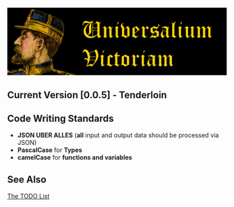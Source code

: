 ![](title.png)
## Current Version [0.0.5] - Tenderloin
## Code Writing Standards
  + **JSON UBER ALLES** (**all** input and output data should be processed via JSON)
  + **PascalCase** for **Types**
  + **camelCase** for **functions and variables**
## See Also
[The TODO List](TODO.md)
